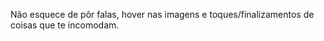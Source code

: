 <p> Não esquece de pôr falas, hover nas imagens e toques/finalizamentos de coisas que te incomodam.
